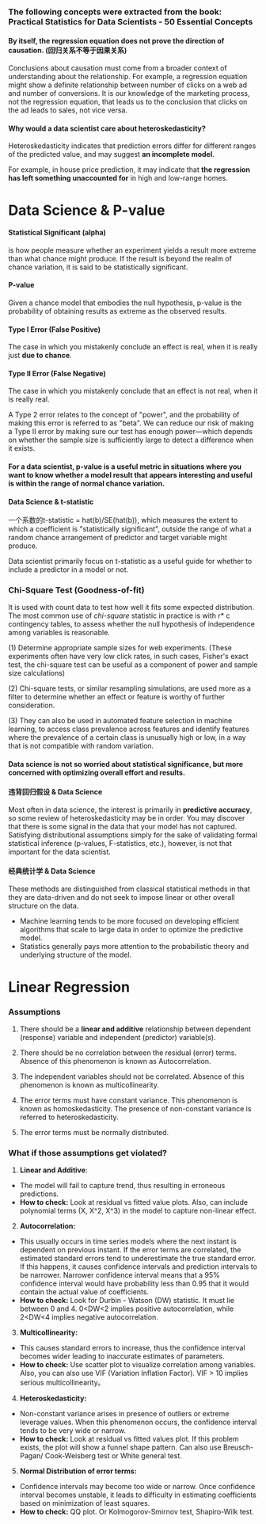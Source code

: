 ### The following concepts were extracted from the book: Practical Statistics for Data Scientists - 50 Essential Concepts

#### By itself, the regression equation does not prove the direction of causation. (回归关系不等于因果关系) 

Conclusions about causation must come from a broader context of understanding about the relationship. For example, a regression equation might show a definite relationship between number of clicks on a web ad and number of conversions. It is our knowledge of the marketing process, not the regression equation, that leads us to the conclusion that clicks on the ad leads to sales, not vice versa.

#### Why would a data scientist care about heteroskedasticity?
Heteroskedasticity indicates that prediction errors differ for different ranges of the predicted value, and may suggest **an incomplete model**.

For example, in house price prediction, it may indicate that **the regression has left something unaccounted for** in high and low-range homes.

# Data Science & P-value
#### Statistical Significant (alpha)
is how people measure whether an experiment yields a result more extreme than what chance might produce. If the result is beyond the realm of chance variation, it is said to be statistically significant.

#### P-value 
Given a chance model that embodies the null hypothesis, p-value is the probability of obtaining results as extreme as the observed results.

#### Type I Error (False Positive)
The case in which you mistakenly conclude an effect is real, when it is really just **due to chance**.

#### Type II Error (False Negative)
The case in which you mistakenly conclude that an effect is not real, when it is really real.

A Type 2 error relates to the concept of "power", and the probability of making this error is referred to as "beta". We can reduce our risk of making a Type II error by making sure our test has enough power—which depends on whether the sample size is sufficiently large to detect a difference when it exists.  

#### For a data scientist, p-value is a useful metric in situations where you want to know whether a model result that appears interesting and useful is within the range of normal chance variation.

#### Data Science & t-statistic
一个系数的t-statistic = hat(b)/SE(hat(b)), which measures the extent to which a coefficient is "statistically significant", outside the range of what a random chance arrangement of predictor and target variable might produce.

Data scientist primarily focus on t-statistic as a useful guide for whether to include a predictor in a model or not.

### Chi-Square Test (Goodness-of-fit)
It is used with count data to test how well it fits some expected distribution. The most common use of *chi-square* statistic in practice is with r* c contingency tables, to assess whether the null hypothesis of independence among variables is reasonable.

(1) Determine appropriate sample sizes for web experiments. (These experiments often have very low click rates, in such cases, Fisher's exact test, the chi-square test can be useful as a component of power and sample size calculations)

(2) Chi-square tests, or similar resampling simulations, are used more as a filter to determine whether an effect or feature is worthy of further consideration.

(3) They can also be used in automated feature selection in machine learning, to access class prevalence across features and identify features where the prevalence of a certain class is unusually high or low, in a way that is not compatible with random variation.

#### Data science is not so worried about statistical significance, but more concerned with optimizing overall effort and results.

#### 违背回归假设 & Data Science
Most often in data science, the interest is primarily in **predictive accuracy**, so some review of heteroskedasticity may be in order. You may discover that there is some signal in the data that your model has not captured. Satisfying distributional assumptions simply for the sake of validating formal statistical inference (p-values, F-statistics, etc.), however, is not that important for the data scientist.

#### 经典统计学 & Data Science
These methods are distinguished from classical statistical methods in that they are data-driven and do not seek to impose linear or other overall structure on the data.

- Machine learning tends to be more focused on developing efficient algorithms that scale to large data in order to optimize the predictive model.
- Statistics generally pays more attention to the probabilistic theory and underlying structure of the model.

# Linear Regression
### Assumptions
1. There should be a **linear and additive** relationship between dependent (response) variable and independent (predictor) variable(s).

2. There should be no correlation between the residual (error) terms. Absence of this phenomenon is known as Autocorrelation.

3. The independent variables should not be correlated. Absence of this phenomenon is known as multicollinearity.

4. The error terms must have constant variance. This phenomenon is known as homoskedasticity. The presence of non-constant variance is referred to heteroskedasticity.

5. The error terms must be normally distributed.

### What if those assumptions get violated?
1. **Linear and Additive**: 
- The model will fail to capture trend, thus resulting in erroneous predictions.
- **How to check:** Look at residual vs fitted value plots. Also, can include polynomial terms (X, X^2, X^3) in the model to capture non-linear effect.

2. **Autocorrelation:** 
- This usually occurs in time series models where the next instant is dependent on previous instant. If the error terms are correlated, the estimated standard errors tend to underestimate the true standard error. If this happens, it causes confidence intervals and prediction intervals to be narrower. Narrower confidence interval means that a 95% confidence interval would have probability less than 0.95 that it would contain the actual value of coefficients. 
- **How to check:** Look for Durbin - Watson (DW) statistic. It must lie between 0 and 4. 0<DW<2 implies positive autocorrelation, while 2<DW<4 implies negative autocorrelation.

3. **Multicollinearity:** 
- This causes standard errors to increase, thus the confidence interval becomes wider leading to inaccurate estimates of parameters.
- **How to check:** Use scatter plot to visualize correlation among variables. Also, you can also use VIF (Variation Inflation Factor). VIF > 10 implies serious multicollinearity。

4. **Heteroskedasticity:** 
- Non-constant variance arises in presence of outliers or extreme leverage values. When this phenomenon occurs, the confidence interval tends to be very wide or narrow.
- **How to check:** Look at residual vs fitted values plot. If this problem exists, the plot will show a funnel shape pattern. Can also use Breusch-Pagan/ Cook-Weisberg test or White general test.

5. **Normal Distribution of error terms:** 
- Confidence intervals may become too wide or narrow. Once confidence interval becomes unstable, it leads to difficulty in estimating coefficients based on minimization of least squares.
- **How to check:** QQ plot. Or Kolmogorov-Smirnov test, Shapiro-Wilk test.
